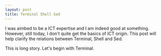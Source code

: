 ```yaml
---
layout: post
title: Terminal Shell Sed
---
```


I was aimbed to be a ICT expertise and I am indeed good at something. However, still today, I don't quite get the basics of ICT origin. This post will help clarify the relations between Terminal, Shell and Sed.

This is long story. Let's begin with Terminal.

